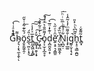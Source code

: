G͊̉ͣ͗̔͏̙̗̥͡h̴̡͉̩̞͉̼͕̭͌ͅͅö̡̬̱̰͍̭̦́͋͊͋ͭ̌̋͟s̲͉̫̤͕͎̘͑̎́͜t̻͖̭͖͕̞̻̅ͯ̒̾͠͠ ͚̺̘̘̯̞͔̟̌̓͠C̵̷̗͖̘̪͗̒ͣ̃͒̂͝o̡͔̫̦͓̲̥̞̓͌̋̐͛ͫͯ͐̚͠ͅd͔̪̯̬͈̣̞͑͊̒ͦ̅̀͡ͅĕ̛͍͕̥͉̞̳͈̑͗ͤ̋͛ ̸̹̺̼̫͖̭͎͗̆̏͒͡N̨̪̬̣͋ͣ̊ͪ̅̏ͥͪ͘͞i̧̡̲͚̐͌ͫ̓̾͂̂̾g̰̹̬͎͉̟̚ȟ̥̝̠͉̳̯̪̱̃͆̀ͪ̽̎t̻͓͂͌̌͑
